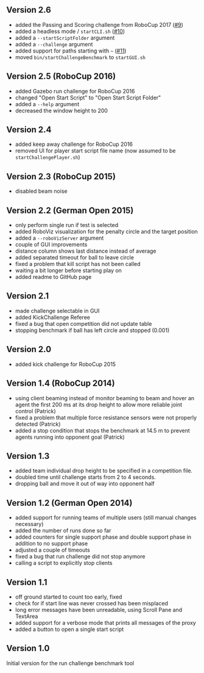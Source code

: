 Version 2.6
---------------------
- added the Passing and Scoring challenge from RoboCup 2017 ([#9](https://github.com/magmaOffenburg/magmaChallenge/pull/9))
- added a headless mode / `startCLI.sh` ([#10](https://github.com/magmaOffenburg/magmaChallenge/issues/10))
- added a `--startScriptFolder` argument
- added a `--challenge` argument
- added support for paths starting with `~` ([#11](https://github.com/magmaOffenburg/magmaChallenge/issues/11))
- moved `bin/startChallengeBenchmark` to `startGUI.sh`

Version 2.5 (RoboCup 2016)
---------------------
- added Gazebo run challenge for RoboCup 2016
- changed "Open Start Script" to "Open Start Script Folder"
- added a `--help` argument
- decreased the window height to 200

Version 2.4
---------------------
- added keep away challenge for RoboCup 2016
- removed UI for player start script file name (now assumed to be `startChallengePlayer.sh`)

Version 2.3 (RoboCup 2015)
---------------------
- disabled beam noise

Version 2.2 (German Open 2015)
---------------------
- only perform single run if test is selected
- added RoboViz visualization for the penalty circle and the target position
- added a `--roboVizServer` argument
- couple of GUI improvements
- distance column shows last distance instead of average
- added separated timeout for ball to leave circle
- fixed a problem that kill script has not been called
- waiting a bit longer before starting play on
- added readme to GitHub page

Version 2.1
---------------------
- made challenge selectable in GUI
- added KickChallenge Referee
- fixed a bug that open competition did not update table
- stopping benchmark if ball has left circle and stopped (0.001)

Version 2.0
---------------------
- added kick challenge for RoboCup 2015

Version 1.4 (RoboCup 2014)
---------------------
- using client beaming instead of monitor beaming to beam and hover an agent the first 200 ms at its drop height to allow more reliable joint control (Patrick)
- fixed a problem that multiple force resistance sensors were not properly detected (Patrick)
- added a stop condition that stops the benchmark at 14.5 m to prevent agents running into opponent goal (Patrick)

Version 1.3
---------------------
- added team individual drop height to be specified in a competition file.
- doubled time until challenge starts from 2 to 4 seconds.
- dropping ball and move it out of way into opponent half

Version 1.2 (German Open 2014)
---------------------
- added support for running teams of multiple users (still manual changes necessary)
- added the number of runs done so far
- added counters for single support phase and double support phase in addition to no support phase 
- adjusted a couple of timeouts
- fixed a bug that run challenge did not stop anymore
- calling a script to explicitly stop clients

Version 1.1
---------------------
- off ground started to count too early, fixed
- check for if start line was never crossed has been misplaced
- long error messages have been unreadable, using Scroll Pane and TextArea
- added support for a verbose mode that prints all messages of the proxy
- added a button to open a single start script

Version 1.0
---------------------
Initial version for the run challenge benchmark tool 